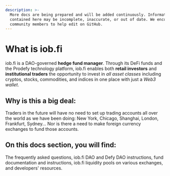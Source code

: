 ```yaml
---
description: >-
  More docs are being prepared and will be added continuously. Information
  contained here may be incomplete, inaccurate, or out of date. We encourage
  community members to help edit on GitHub.
---
```


# What is iob.fi

iob.fi is a DAO-governed **hedge fund manager**. Through its DeFi funds and the Prodefy technology platform, iob.fi enables both **retail investors** and **institutional traders** the opportunity to invest in _all asset classes_ including cryptos, stocks, commodities, and indices in one place with just a _Web3 wallet_. 

## Why is this a big deal:

Traders in the future will have no need to set up trading accounts all over the world as we have been doing: New York, Chicago, Shanghai, London, Frankfurt, Sydney... Nor is there a need to make foreign currency exchanges to fund those accounts. 

## On this docs section, you will find:

The frequently asked questions, iob.fi DAO and Defy DAO instructions, fund documentation and instructions, iob.fi liquidity pools on various exchanges, and developers' resources. 



